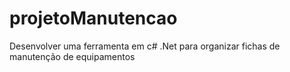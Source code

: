 # projetoManutencao

Desenvolver uma ferramenta em c# .Net para organizar fichas de manutenção de equipamentos
